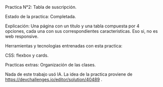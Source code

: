 Practica N°2: Tabla de suscripción.

Estado de la practica: Completada.

Explicación: Una página con un titulo y una tabla compuesta por 4 opciones, cada una con sus correspondientes caracteristicas. Eso si, no es web responsive.

Herramientas y tecnologias entrenadas con esta practica:

CSS: flexbox y cards.

Practicas extras: Organización de las clases.

Nada de este trabajo usó IA. La idea de la practica proviene de https://devchallenges.io/editor/solution/40489 .